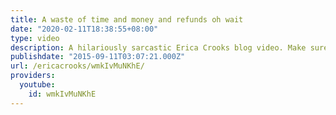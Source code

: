 ```yaml
---
title: A waste of time and money and refunds oh wait
date: "2020-02-11T18:38:55+08:00"
type: video
description: A hilariously sarcastic Erica Crooks blog video. Make sure to visit www.officialericcrooks.com
publishdate: "2015-09-11T03:07:21.000Z"
url: /ericacrooks/wmkIvMuNKhE/
providers:
  youtube:
    id: wmkIvMuNKhE
---
```

